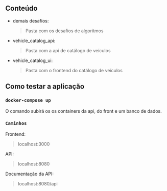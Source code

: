 ## Conteúdo

* demais desafios:
    > Pasta com os desafios de algoritmos
* vehicle_catalog_api:
  > Pasta com a api de catálogo de veículos
* vehicle_catalog_ui:
  > Pasta com o frontend do catálogo de veículos

## Como testar a aplicação

### `docker-compose up`

O comando subirá os os containers da api, do front e um banco de dados.

### `Caminhos`

Frontend:
> localhost:3000

API:
> localhost:8080

Documentação da API:
> localhost:8080/api

